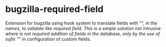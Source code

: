 bugzilla-required-field
=======================

Extension for bugzilla using hook system to translate fields with "*", in the names, to validate like required field. This is a simple solution not intrusive where is not required addition of fields in the database, only by the use of sufix "*" in configuration of custom fields.

